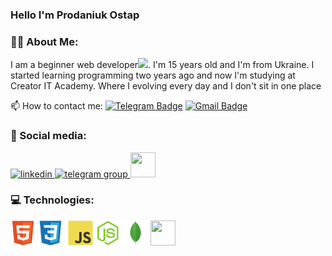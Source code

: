 ### Hello I'm Prodaniuk Ostap
### :man_technologist: About Me:

I am a beginner web developer<img src="https://media.giphy.com/media/WUlplcMpOCEmTGBtBW/giphy.gif" width="30px">. I'm 15 years old and I'm from Ukraine. I started learning programming two years ago and now I'm studying at Creator IT Academy. Where I evolving every day and I don't sit in one place


 :mailbox: How to contact me: [![Telegram Badge](https://img.shields.io/badge/-OstapProdaniuk-blue?style=flat&logo=Telegram&logoColor=white)](https://t.me/OstapoKapo) [![Gmail Badge](https://img.shields.io/badge/-Gmail-red?style=flat&logo=Gmail&logoColor=white)](mailto:OstapoKapo@gmail.com)


### 🤝 Social media:

  <div id="badges">
    <a href="https://www.linkedin.com/in/ostap-%D0%BF%D1%80%D0%BE%D0%B4%D0%B0%D0%BD%D1%8E%D0%BA-978a49244/" target="_blank">
      <img src="https://cdn-icons-png.flaticon.com/512/2504/2504799.png" width="40" height="40" alt="linkedin" />
    </a>
    <a href="https://t.me/OstapoKapo" target="_blank">
      <img src="https://cdn-icons-png.flaticon.com/512/2111/2111646.png" width="40" height="40" alt="telegram group" />
    </a>
    <a href="https://www.instagram.com/ost_prodaniuk/" target="_blank">
      <img src="https://user-images.githubusercontent.com/105784216/231593129-8d41ab12-e01f-4bed-b739-22f4777869e9.png" width="40" height="40" />
    </a>
  </div>
  
  
  ### 💻 Technologies:

<div>

  <img src="https://github.com/devicons/devicon/blob/master/icons/html5/html5-original.svg" title="html5" alt="html5" width="40" height="40"/>
  <img src="https://github.com/devicons/devicon/blob/master/icons/css3/css3-original.svg" title="css" alt="css" width="40" height="40"/>&nbsp
  <img src="https://github.com/devicons/devicon/blob/master/icons/javascript/javascript-original.svg" title="javascript" alt="javascript" width="40" height="40"/>
  <img src="https://github.com/devicons/devicon/blob/master/icons/nodejs/nodejs-original.svg" title="nodejs" alt="nodejs" width="40" height="40"/>
  
  <img src="https://github.com/devicons/devicon/blob/master/icons/mongodb/mongodb-original.svg" title="mongodb" alt="mongodb" width="40" height="40"/>
    <img src="https://github.com/devicons/devicon/blob/master/icons/mongodb/jquery-original.svg" title="mongodb" alt="" width="40" height="40"/>
</div>
